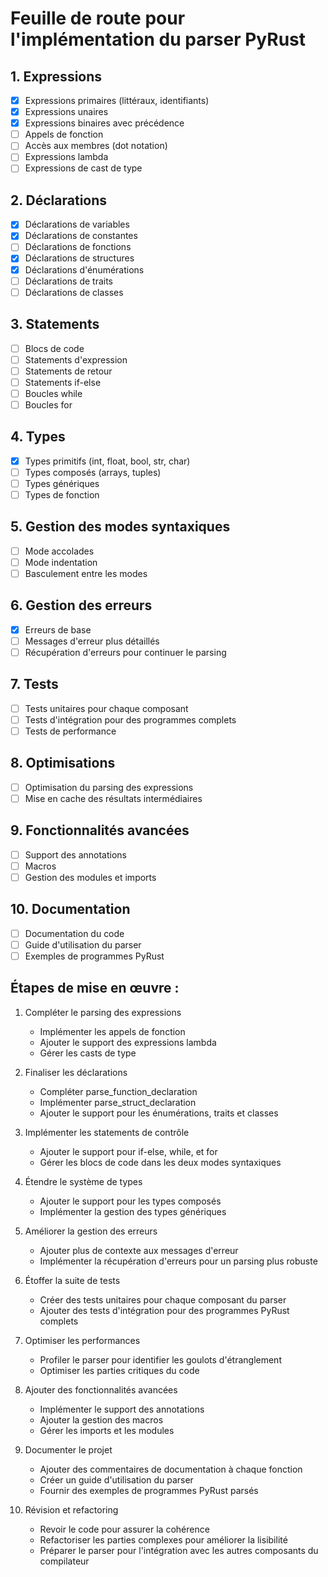 # Feuille de route pour l'implémentation du parser PyRust

## 1. Expressions
- [x] Expressions primaires (littéraux, identifiants)
- [x] Expressions unaires
- [x] Expressions binaires avec précédence
- [ ] Appels de fonction
- [ ] Accès aux membres (dot notation)
- [ ] Expressions lambda
- [ ] Expressions de cast de type

## 2. Déclarations
- [x] Déclarations de variables
- [x] Déclarations de constantes
- [ ] Déclarations de fonctions
- [x] Déclarations de structures
- [x] Déclarations d'énumérations
- [ ] Déclarations de traits
- [ ] Déclarations de classes

## 3. Statements
- [ ] Blocs de code
- [ ] Statements d'expression
- [ ] Statements de retour
- [ ] Statements if-else
- [ ] Boucles while
- [ ] Boucles for

## 4. Types
- [x] Types primitifs (int, float, bool, str, char)
- [ ] Types composés (arrays, tuples)
- [ ] Types génériques
- [ ] Types de fonction

## 5. Gestion des modes syntaxiques
- [ ] Mode accolades
- [ ] Mode indentation
- [ ] Basculement entre les modes

## 6. Gestion des erreurs
- [x] Erreurs de base
- [ ] Messages d'erreur plus détaillés
- [ ] Récupération d'erreurs pour continuer le parsing

## 7. Tests
- [ ] Tests unitaires pour chaque composant
- [ ] Tests d'intégration pour des programmes complets
- [ ] Tests de performance

## 8. Optimisations
- [ ] Optimisation du parsing des expressions
- [ ] Mise en cache des résultats intermédiaires

## 9. Fonctionnalités avancées
- [ ] Support des annotations
- [ ] Macros
- [ ] Gestion des modules et imports

## 10. Documentation
- [ ] Documentation du code
- [ ] Guide d'utilisation du parser
- [ ] Exemples de programmes PyRust

## Étapes de mise en œuvre :

1. Compléter le parsing des expressions
    - Implémenter les appels de fonction
    - Ajouter le support des expressions lambda
    - Gérer les casts de type

2. Finaliser les déclarations
    - Compléter parse_function_declaration
    - Implémenter parse_struct_declaration
    - Ajouter le support pour les énumérations, traits et classes

3. Implémenter les statements de contrôle
    - Ajouter le support pour if-else, while, et for
    - Gérer les blocs de code dans les deux modes syntaxiques

4. Étendre le système de types
    - Ajouter le support pour les types composés
    - Implémenter la gestion des types génériques

5. Améliorer la gestion des erreurs
    - Ajouter plus de contexte aux messages d'erreur
    - Implémenter la récupération d'erreurs pour un parsing plus robuste

6. Étoffer la suite de tests
    - Créer des tests unitaires pour chaque composant du parser
    - Ajouter des tests d'intégration pour des programmes PyRust complets

7. Optimiser les performances
    - Profiler le parser pour identifier les goulots d'étranglement
    - Optimiser les parties critiques du code

8. Ajouter des fonctionnalités avancées
    - Implémenter le support des annotations
    - Ajouter la gestion des macros
    - Gérer les imports et les modules

9. Documenter le projet
    - Ajouter des commentaires de documentation à chaque fonction
    - Créer un guide d'utilisation du parser
    - Fournir des exemples de programmes PyRust parsés

10. Révision et refactoring
    - Revoir le code pour assurer la cohérence
    - Refactoriser les parties complexes pour améliorer la lisibilité
    - Préparer le parser pour l'intégration avec les autres composants du compilateur